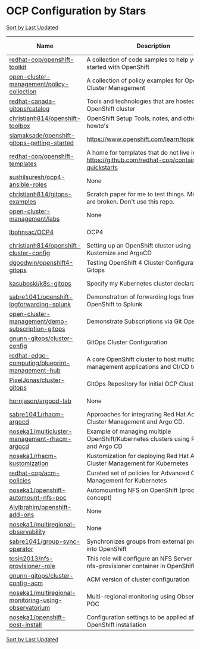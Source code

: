 # OCP Configuration by Stars

[Sort by Last Updated](OCP%20Configuration.Last%20Updated.md)

Name | Description | Last Updated | Stars 
--- | --- | --- | --- 
[redhat-cop/openshift-toolkit](https://github.com/redhat-cop/openshift-toolkit) | A collection of code samples to help you get started with OpenShift | 2020-08-10 | 211 
[open-cluster-management/policy-collection](https://github.com/open-cluster-management/policy-collection) | A collection of policy examples for Open Cluster Management | 2021-08-05 | 67 
[redhat-canada-gitops/catalog](https://github.com/redhat-canada-gitops/catalog) | Tools and technologies that are hosted on an OpenShift cluster | 2021-07-29 | 47 
[christianh814/openshift-toolbox](https://github.com/christianh814/openshift-toolbox) | OpenShift Setup Tools, notes, and other howto's | 2021-04-22 | 42 
[siamaksade/openshift-gitops-getting-started](https://github.com/siamaksade/openshift-gitops-getting-started) | https://www.openshift.com/learn/topics/gitops/ | 2021-04-30 | 38 
[redhat-cop/openshift-templates](https://github.com/redhat-cop/openshift-templates) | A home for templates that do not live in https://github.com/redhat-cop/containers-quickstarts | 2021-06-03 | 32 
[sushilsuresh/ocp4-ansible-roles](https://github.com/sushilsuresh/ocp4-ansible-roles) | None | 2020-11-06 | 31 
[christianh814/gitops-examples](https://github.com/christianh814/gitops-examples) | Scratch paper for me to test things. Most things are broken. Don't use this repo. | 2021-07-20 | 30 
[open-cluster-management/labs](https://github.com/open-cluster-management/labs) | None | 2021-03-18 | 27 
[lbohnsac/OCP4](https://github.com/lbohnsac/OCP4) | OCP4 | 2021-08-06 | 21 
[christianh814/openshift-cluster-config](https://github.com/christianh814/openshift-cluster-config) | Setting up an OpenShift cluster using Kustomize and ArgoCD | 2021-07-21 | 17 
[dgoodwin/openshift4-gitops](https://github.com/dgoodwin/openshift4-gitops) | Testing OpenShift 4 Cluster Configuration With Gitops | 2020-02-11 | 17 
[kasuboski/k8s-gitops](https://github.com/kasuboski/k8s-gitops) | Specify my Kubernetes cluster declaratively | 2021-07-27 | 17 
[sabre1041/openshift-logforwarding-splunk](https://github.com/sabre1041/openshift-logforwarding-splunk) | Demonstration of forwarding logs from OpenShift to Splunk | 2021-05-22 | 14 
[open-cluster-management/demo-subscription-gitops](https://github.com/open-cluster-management/demo-subscription-gitops) | Demonstrate Subscriptions via Git Ops | 2021-02-02 | 12 
[gnunn-gitops/cluster-config](https://github.com/gnunn-gitops/cluster-config) | GitOps Cluster Configuration | 2021-08-04 | 9 
[redhat-edge-computing/blueprint-management-hub](https://github.com/redhat-edge-computing/blueprint-management-hub) | A core OpenShift cluster to host multicluster management applications and CI/CD tools | 2021-04-22 | 7 
[PixelJonas/cluster-gitops](https://github.com/PixelJonas/cluster-gitops) | GitOps Repository for initial OCP Cluster | 2021-05-17 | 6 
[hornjason/argocd-lab](https://github.com/hornjason/argocd-lab) | None | 2020-12-21 | 5 
[sabre1041/rhacm-argocd](https://github.com/sabre1041/rhacm-argocd) | Approaches for integrating Red Hat Advanced Cluster Management and Argo CD. | 2021-04-14 | 5 
[noseka1/multicluster-management-rhacm-argocd](https://github.com/noseka1/multicluster-management-rhacm-argocd) | Example of managing multiple OpenShift/Kubernetes clusters using RHACM and Argo CD | 2021-05-24 | 4 
[noseka1/rhacm-kustomization](https://github.com/noseka1/rhacm-kustomization) | Kustomization for deploying Red Hat Advanced Cluster Management for Kubernetes | 2021-07-28 | 3 
[redhat-cop/acm-policies](https://github.com/redhat-cop/acm-policies) | Curated set of policies for Advanced Cluster Management for Kubernetes | 2020-09-03 | 3 
[noseka1/openshift-automount-nfs-poc](https://github.com/noseka1/openshift-automount-nfs-poc) | Automounting NFS on OpenShift (proof of concept) | 2021-05-23 | 2 
[AlyIbrahim/openshift-add-ons](https://github.com/AlyIbrahim/openshift-add-ons) | None | 2021-04-05 | 1 
[noseka1/multiregional-observability](https://github.com/noseka1/multiregional-observability) | None | 2021-05-24 | 1 
[sabre1041/group-sync-operator](https://github.com/sabre1041/group-sync-operator) | Synchronizes groups from external providers into OpenShift | 2021-07-11 | 1 
[tosin2013/nfs-provisioner-role](https://github.com/tosin2013/nfs-provisioner-role) | This role will configure an NFS Server and a nfs-provisioner container in OpenShift. | 2021-08-04 | 1 
[gnunn-gitops/cluster-config-acm](https://github.com/gnunn-gitops/cluster-config-acm) | ACM version of cluster configuration | 2020-09-27 | 0 
[noseka1/multiregional-monitoring-using-observatorium](https://github.com/noseka1/multiregional-monitoring-using-observatorium) | Multi-regional monitoring using Observatorium POC | 2021-05-24 | 0 
[noseka1/openshift-post-install](https://github.com/noseka1/openshift-post-install) | Configuration settings to be applied after OpenShift installation | 2021-05-04 | 0 

[Sort by Last Updated](OCP%20Configuration.Last%20Updated.md)